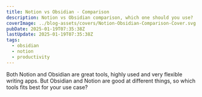 ```yaml
---
title: Notion vs Obsidian - Comparison
description: Notion vs Obsidian comparison, which one should you use?
coverImage: ../blog-assets/covers/Notion-Obsidian-Comparison-Cover.svg
pubDate: 2025-01-19T07:35:38Z
lastUpdate: 2025-01-19T07:35:38Z
tags:
  - obsidian
  - notion
  - productivity
---
```


Both Notion and Obsidian are great tools, highly used and very flexible writing apps. But Obsidian and Notion are good at different things, so which tools fits best for your use case?